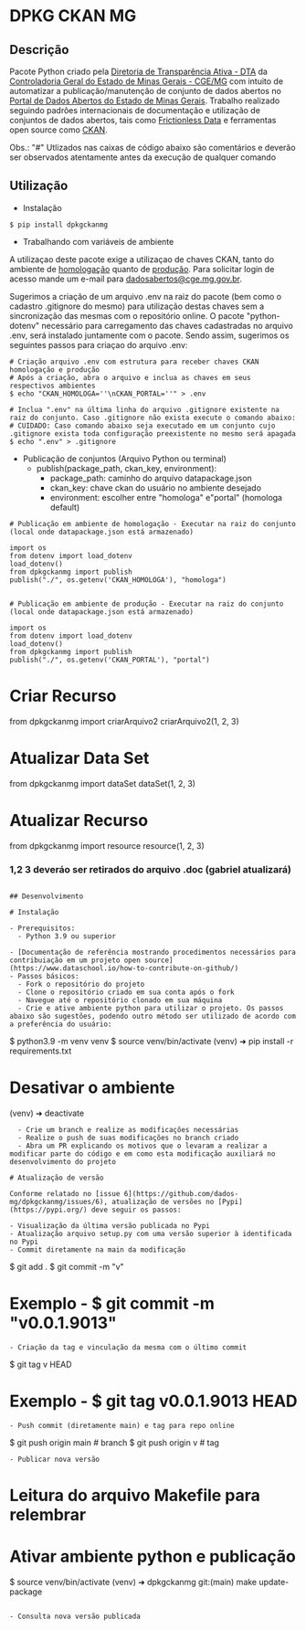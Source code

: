 # DPKG CKAN MG

## Descrição

Pacote Python criado pela [Diretoria de Transparência Ativa - DTA](https://www.cge.mg.gov.br/a-cge/quem-e-quem/subcontroladoria-de-transparencia-e-integridade) da [Controladoria Geral do Estado de Minas Gerais - CGE/MG](https://www.cge.mg.gov.br/) com intuito de automatizar a publicação/manutenção de conjunto de dados abertos no [Portal de Dados Abertos do Estado de Minas Gerais](https://dados.mg.gov.br/). Trabalho realizado seguindo padrões internacionais de documentação e utilização de conjuntos de dados abertos, tais como [Frictionless Data](https://frictionlessdata.io/) e ferramentas open source como [CKAN](https://ckan.org/).

Obs.: "#" Utlizados nas caixas de código abaixo são comentários e deverão ser observados atentamente antes da execução de qualquer comando

## Utilização

- Instalação

```
$ pip install dpkgckanmg
```

- Trabalhando com variáveis de ambiente

A utilizaçao deste pacote exige a utilizaçao de chaves CKAN, tanto do ambiente de [homologação](https://homologa.cge.mg.gov.br/) quanto de [produção](https://dados.mg.gov.br/). Para solicitar login de acesso mande um e-mail para dadosabertos@cge.mg.gov.br.


Sugerimos a criação de um arquivo .env na raiz do pacote (bem como o cadastro .gitignore do mesmo) para utilização destas chaves sem a sincronização das mesmas com o repositório online. O pacote "python-dotenv" necessário para carregamento das chaves cadastradas no arquivo .env, será instalado juntamente com o pacote. Sendo assim, sugerimos os seguintes passos para criaçao do arquivo .env:

```
# Criação arquivo .env com estrutura para receber chaves CKAN homologação e produção
# Após a criação, abra o arquivo e inclua as chaves em seus respectivos ambientes
$ echo "CKAN_HOMOLOGA=''\nCKAN_PORTAL=''" > .env

# Inclua ".env" na última linha do arquivo .gitignore existente na raiz do conjunto. Caso .gitignore não exista execute o comando abaixo:
# CUIDADO: Caso comando abaixo seja executado em um conjunto cujo .gitignore exista toda configuração preexistente no mesmo será apagada
$ echo ".env" > .gitignore
```


- Publicação de conjuntos (Arquivo Python ou terminal)
  - publish(package_path, ckan_key, environment):
    - package_path: caminho do arquivo datapackage.json
    - ckan_key: chave ckan do usuário no ambiente desejado
    - environment: escolher entre "homologa" e"portal" (homologa default)

```
# Publicação em ambiente de homologação - Executar na raiz do conjunto (local onde datapackage.json está armazenado)

import os
from dotenv import load_dotenv
load_dotenv()
from dpkgckanmg import publish
publish("./", os.getenv('CKAN_HOMOLOGA'), "homologa")


# Publicação em ambiente de produção - Executar na raiz do conjunto (local onde datapackage.json está armazenado)

import os
from dotenv import load_dotenv
load_dotenv()
from dpkgckanmg import publish
publish("./", os.getenv('CKAN_PORTAL'), "portal")
```

# Criar Recurso
from dpkgckanmg import criarArquivo2
criarArquivo2(1, 2, 3)

# Atualizar Data Set
from dpkgckanmg import dataSet
dataSet(1, 2, 3)

# Atualizar Recurso
from dpkgckanmg import resource
resource(1, 2, 3)


### 1,2 3 deveráo ser retirados do arquivo .doc (gabriel atualizará)
```

## Desenvolvimento

# Instalação

- Prerequisitos:
  - Python 3.9 ou superior

- [Documentação de referência mostrando procedimentos necessários para contribuiação em um projeto open source](https://www.dataschool.io/how-to-contribute-on-github/)
- Passos básicos:
  - Fork o repositório do projeto
  - Clone o repositório criado em sua conta após o fork
  - Navegue até o repositório clonado em sua máquina
  - Crie e ative ambiente python para utilizar o projeto. Os passos abaixo são sugestões, podendo outro método ser utilizado de acordo com a preferência do usuário:
```
$ python3.9 -m venv venv
$ source venv/bin/activate
(venv) ➜ pip install -r requirements.txt
# Desativar o ambiente
(venv) ➜ deactivate
```
  - Crie um branch e realize as modificações necessárias
  - Realize o push de suas modificações no branch criado
  - Abra um PR explicando os motivos que o levaram a realizar a modificar parte do código e em como esta modificação auxiliará no desenvolvimento do projeto

# Atualização de versão

Conforme relatado no [issue 6](https://github.com/dados-mg/dpkgckanmg/issues/6), atualização de versões no [Pypi](https://pypi.org/) deve seguir os passos:

- Visualização da última versão publicada no Pypi
- Atualização arquivo setup.py com uma versão superior à identificada no Pypi
- Commit diretamente na main da modificação
```
$ git add .
$ git commit -m "v<numero-versao>"
# Exemplo - $ git commit -m "v0.0.1.9013"
```
- Criação da tag e vinculação da mesma com o último commit
```
$ git tag v<numero-versao> HEAD
# Exemplo - $ git tag v0.0.1.9013 HEAD
```
- Push commit (diretamente main) e tag para repo online
```
$ git push origin main                # branch
$ git push origin v<numero-versao>    # tag
```
- Publicar nova versão
```
# Leitura do arquivo Makefile para relembrar
# Ativar ambiente python e publicação
$ source venv/bin/activate
(venv) ➜  dpkgckanmg git:(main) make update-package
```

- Consulta nova versão publicada

